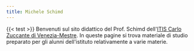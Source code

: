 ```yaml
---
title: Michele Schimd
---
```

{{< test >}}
Benvenuti sul sito didattico del Prof. Schimd dell'[ITIS Carlo Zuccante di
Venezia-Mestre](https://www.itiszuccante.edu.it/). In queste pagine si trova
materiale di studio preparato per gli alunni dell'istituto relativamente a
varie materie.


